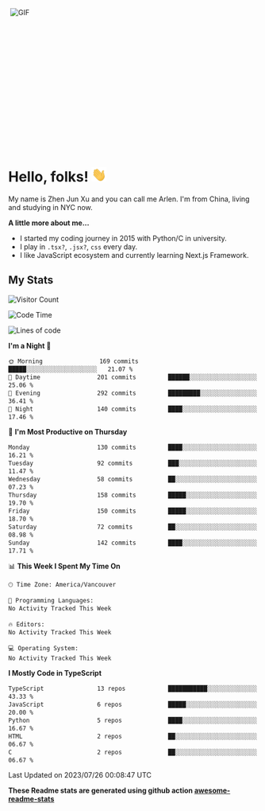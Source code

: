 <img align="right" alt="GIF" src="https://media.giphy.com/media/xUA7bdpLxQhsSQdyog/giphy.gif" width="500" height="320" />

# Hello, folks! <img src="https://raw.githubusercontent.com/arlenxuzj/arlenxuzj/master/assets/wave.gif" width="30px">

My name is Zhen Jun Xu and you can call me Arlen. I'm from China, living and studying in NYC now.

**A little more about me...**

 - I started my coding journey in 2015 with Python/C in university.
 - I play in `.tsx?`, `.jsx?`, `css` every day.
 - I like JavaScript ecosystem and currently learning Next.js Framework.

## My Stats

![Visitor Count](https://komarev.com/ghpvc/?username=arlenxuzj&color=blue&label=Profile+Views)

<!--START_SECTION:waka-->
![Code Time](http://img.shields.io/badge/Code%20Time-3%2C340%20hrs%2022%20mins-blue)

![Lines of code](https://img.shields.io/badge/From%20Hello%20World%20I%27ve%20Written-1.3%20million%20lines%20of%20code-blue)

**I'm a Night 🦉** 

```text
🌞 Morning                169 commits         █████░░░░░░░░░░░░░░░░░░░░   21.07 % 
🌆 Daytime                201 commits         ██████░░░░░░░░░░░░░░░░░░░   25.06 % 
🌃 Evening                292 commits         █████████░░░░░░░░░░░░░░░░   36.41 % 
🌙 Night                  140 commits         ████░░░░░░░░░░░░░░░░░░░░░   17.46 % 
```
📅 **I'm Most Productive on Thursday** 

```text
Monday                   130 commits         ████░░░░░░░░░░░░░░░░░░░░░   16.21 % 
Tuesday                  92 commits          ███░░░░░░░░░░░░░░░░░░░░░░   11.47 % 
Wednesday                58 commits          ██░░░░░░░░░░░░░░░░░░░░░░░   07.23 % 
Thursday                 158 commits         █████░░░░░░░░░░░░░░░░░░░░   19.70 % 
Friday                   150 commits         █████░░░░░░░░░░░░░░░░░░░░   18.70 % 
Saturday                 72 commits          ██░░░░░░░░░░░░░░░░░░░░░░░   08.98 % 
Sunday                   142 commits         ████░░░░░░░░░░░░░░░░░░░░░   17.71 % 
```


📊 **This Week I Spent My Time On** 

```text
🕑︎ Time Zone: America/Vancouver

💬 Programming Languages: 
No Activity Tracked This Week

🔥 Editors: 
No Activity Tracked This Week

💻 Operating System: 
No Activity Tracked This Week
```

**I Mostly Code in TypeScript** 

```text
TypeScript               13 repos            ███████████░░░░░░░░░░░░░░   43.33 % 
JavaScript               6 repos             █████░░░░░░░░░░░░░░░░░░░░   20.00 % 
Python                   5 repos             ████░░░░░░░░░░░░░░░░░░░░░   16.67 % 
HTML                     2 repos             ██░░░░░░░░░░░░░░░░░░░░░░░   06.67 % 
C                        2 repos             ██░░░░░░░░░░░░░░░░░░░░░░░   06.67 % 
```




 Last Updated on 2023/07/26 00:08:47 UTC
<!--END_SECTION:waka-->

**These Readme stats are generated using github action [awesome-readme-stats](https://github.com/anmol098/waka-readme-stats)**

